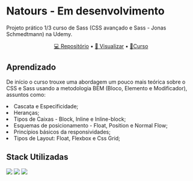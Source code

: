 # Natours - Em desenvolvimento
Projeto prático 1/3 curso de Sass (CSS avançado e Sass - Jonas Schmedtmann) na Udemy.<br>

 <p align="center">
<a href="https://github.com/brenordev/Natours">💻 Repositório</a>
• <a href="https://brenordev.github.io/Natours/">🚀 Visualizar</a>
• <a href="https://www.udemy.com/course/advanced-css-and-sass/">🔗Curso</a>
</p>

## Aprendizado

De início o curso trouxe uma abordagem um pouco mais teórica sobre o CSS e Sass usando a metodologia BEM (Bloco, Elemento e Modificador), assuntos como:
<li>Cascata e Especificidade;
<li>Heranças;
<li>Tipos de Caixas - Block, Inline e Inline-block;
<li>Esquemas de posicionamento - Float, Position e Normal Flow;
<li>Princípios básicos da responsividades;
<li>Tipos de Layout: Float, Flexbox e Css Grid;

## Stack Utilizadas

<div>
  <img src="https://img.shields.io/badge/HTML5-E34F26?style=for-the-badge&logo=html5&logoColor=white">
  <img src="https://img.shields.io/badge/CSS3-1572B6?style=for-the-badge&logo=css3&logoColor=white">
  <img src="https://img.shields.io/badge/Sass-CC6699?style=for-the-badge&logo=sass&logoColor=white">
</div>


